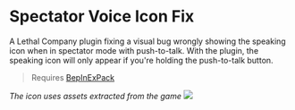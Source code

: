# Spectator Voice Icon Fix
A Lethal Company plugin fixing a visual bug wrongly showing the speaking icon when in spectator mode with push-to-talk.
With the plugin, the speaking icon will only appear if you're holding the push-to-talk button.
> Requires [BepInExPack](https://thunderstore.io/c/lethal-company/p/BepInEx/BepInExPack/)

*The icon uses assets extracted from the game*
![](D:\Git\LC-SpectatorVoiceIconFix\icon.png)
